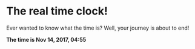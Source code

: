 # The real time clock!

Ever wanted to know what the time is? Well, your journey is about to end!

**The time is Nov 14, 2017, 04:55**